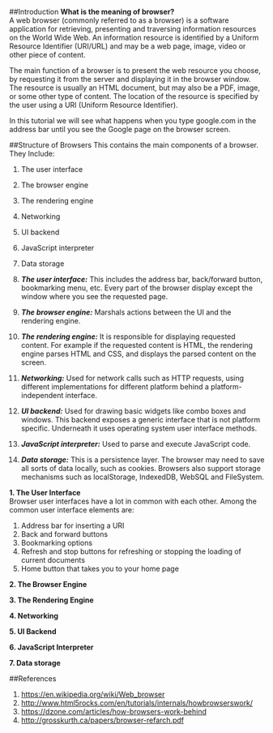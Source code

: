 ##Introduction
**What is the meaning of browser?**<br>
A web browser (commonly referred to as a browser) is a software application for retrieving, presenting and traversing information resources on the World Wide Web. An information resource is identified by a Uniform Resource Identifier (URI/URL) and may be a web page, image, video or other piece of content.

The main function of a browser is to present the web resource you choose, by requesting it from the server and displaying it in the browser window. The resource is usually an HTML document, but may also be a PDF, image, or some other type of content. The location of the resource is specified by the user using a URI (Uniform Resource Identifier).

In this tutorial we will see what happens when you type google.com in the address bar until you see the Google page on the browser screen.

##Structure of Browsers
This contains the main components of a browser. They Include:<br>
1. The user interface
2. The browser engine
3. The rendering engine
4. Networking
5. UI backend
6. JavaScript interpreter
7. Data storage


1. _**The user interface:**_ This includes the address bar, back/forward button, bookmarking menu, etc. Every part of the browser display except the window where you see the requested page.<br>
2. _**The browser engine:**_ Marshals actions between the UI and the rendering engine.<br>
3. _**The rendering engine:**_ It is responsible for displaying requested content. For example if the requested content is HTML, the rendering engine parses HTML and CSS, and displays the parsed content on the screen.<br>
4. _**Networking:**_ Used for network calls such as HTTP requests, using different implementations for different platform behind a platform-independent interface.<br>
5. _**UI backend:**_ Used for drawing basic widgets like combo boxes and windows. This backend exposes a generic interface that is not platform specific. Underneath it uses operating system user interface methods.<br>
6. _**JavaScript interpreter:**_ Used to parse and execute JavaScript code.<br>
7. _**Data storage:**_ This is a persistence layer. The browser may need to save all sorts of data locally, such as cookies. Browsers also support storage mechanisms such as localStorage, IndexedDB, WebSQL and FileSystem.

**1. The User Interface**<br>
Browser user interfaces have a lot in common with each other. Among the common user interface elements are:
1. Address bar for inserting a URI
2. Back and forward buttons
3. Bookmarking options
4. Refresh and stop buttons for refreshing or stopping the loading of current documents
5. Home button that takes you to your home page

**2. The Browser Engine**<br>

**3. The Rendering Engine**<br>

**4. Networking**<br>

**5. UI Backend**<br>

**6. JavaScript Interpreter**<br>

**7. Data storage**<br>

##References
1. https://en.wikipedia.org/wiki/Web_browser
2. http://www.html5rocks.com/en/tutorials/internals/howbrowserswork/
3. https://dzone.com/articles/how-browsers-work-behind
4. http://grosskurth.ca/papers/browser-refarch.pdf
